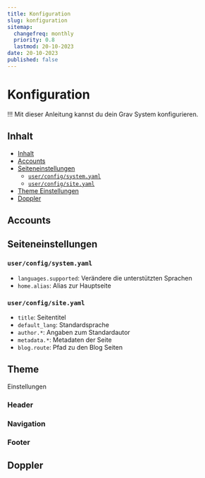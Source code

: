 ```yaml
---
title: Konfiguration
slug: konfiguration
sitemap:
  changefreq: monthly
  priority: 0.8
  lastmod: 20-10-2023
date: 20-10-2023
published: false
---
```


# Konfiguration
!!! Mit dieser Anleitung kannst du dein Grav System konfigurieren.

## Inhalt

- [Inhalt](#inhalt)
- [Accounts](#accounts)
- [Seiteneinstellungen](#seiteneinstellungen)
  - [`user/config/system.yaml`](#userconfigsystemyaml)
  - [`user/config/site.yaml`](#userconfigsiteyaml)
- [Theme Einstellungen](#theme-einstellungen)
- [Doppler](#doppler)

## Accounts

## Seiteneinstellungen

### `user/config/system.yaml`
- `languages.supported`: Verändere die unterstützten Sprachen
- `home.alias`: Alias zur Hauptseite

### `user/config/site.yaml`
- `title`: Seitentitel
- `default_lang`: Standardsprache
- `author.*`: Angaben zum Standardautor
- `metadata.*`: Metadaten der Seite
- `blog.route`: Pfad zu den Blog Seiten

## Theme
Einstellungen

### Header
### Navigation
### Footer

## Doppler
